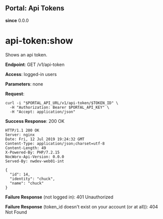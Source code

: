 Portal: Api Tokens
------------------

**since** 0.0.0

api-token:show
==============

Shows an api token.

**Endpoint**:  GET /v1/api-token

**Access**: logged-in users

**Parameters**: none

**Request**:
```
curl -i "$PORTAL_API_URL/v1/api-token/$TOKEN_ID" \
  -H "Authorization: Bearer $PORTAL_API_KEY" \
  -H "Accept: application/json"
```

**Success Response**: 200 OK
```
HTTP/1.1 200 OK
Server: nginx
Date: Fri, 12 Jul 2019 19:24:32 GMT
Content-Type: application/json;charset=utf-8
Content-Length: 49
X-Powered-By: PHP/7.2.15
NocWorx-Api-Version: 0.0.0
Served-By: nwdev-web01-int

{
  "id": 14,
  "identity": "chuck",
  "name": "chuck"
}
```

**Failure Response** (not logged in): 401 Unauthorized

**Failure Response** (token_id doesn't exist on your account (or at all)): 404 Not Found
